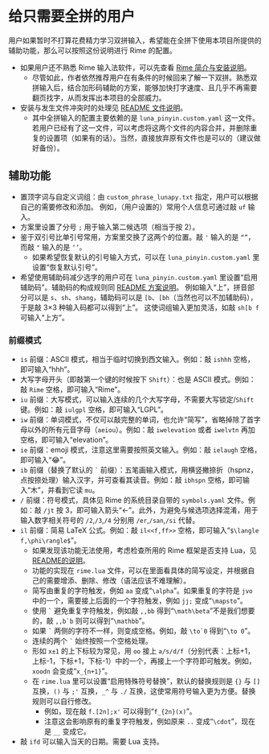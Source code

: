 # 给只需要全拼的用户
用户如果暂时不打算花费精力学习双拼输入，希望能在全拼下使用本项目所提供的辅助功能，那么可以按照这份说明进行 Rime 的配置。
* 如果用户还不熟悉 Rime 输入法软件，可以先查看 [Rime 简介与安装说明](intro.md#安装-rime-输入法并启用本项目的输入方案)。
	* 尽管如此，作者依然推荐用户在有条件的时候回来了解一下双拼。熟悉双拼输入后，结合加形码辅助的方案，能够加快打字速度、且几乎不再需要翻页找字，从而发挥出本项目的全部威力。
* 安装与发生文件冲突时的处理见 [README 文件说明](README.md#文件说明)。
	* 其中全拼输入的配置主要依赖的是 `luna_pinyin.custom.yaml` 这一文件。若用户已经有了这一文件，可以考虑将这两个文件的内容合并，并删除重复的设置项（如果有的话）。当然，直接放弃原有文件也是可以的（建议做好备份）。

## 辅助功能
* 置顶字词与自定义词组：由 `custom_phrase_lunapy.txt` 指定，用户可以根据自己的需要修改和添加。
例如，（用户设置的）常用个人信息可通过敲 `uf` 输入。
* 方案里设置了分号 `;` 用于输入第二候选项（相当于按 2）。
* 鉴于双引号比单引号常用，方案里交换了这两个的位置。敲 `'` 输入的是 `“”`，而敲 `"` 输入的是 `‘’`。
	* 如果希望恢复默认的引号输入方式，可以在 `luna_pinyin.custom.yaml` 里设置“恢复默认引号”。
* 希望使用辅助码减少选字的用户可在 `luna_pinyin.custom.yaml` 里设置“启用辅助码”。辅助码的构成规则同 [README 方案说明](README.md#方案说明)。
例如输入“上”，拼音部分可以是 `s`、`sh`、`shang`，辅助码可以是 `[b`、`[bh`（当然也可以不加辅助码），于是敲 3×3 种输入码都可以得到“上”。
这使词组输入更加灵活，如敲 `sh[b f` 可输入“上方”。

### 前缀模式
* `is` 前缀：ASCII 模式，相当于临时切换到西文输入。例如：敲 `ishhh` 空格，即可输入“hhh”。
* 大写字母开头（即敲第一个键的时候按下 `Shift`）：也是 ASCII 模式。例如：敲 `Rime` 空格，即可输入“Rime”。
* `iu` 前缀：大写模式，可以输入连续的几个大写字母，不需要大写锁定/`Shift` 键。例如：敲 `iulgpl` 空格，即可输入“LGPL”。
* `iw` 前缀：单词模式，不仅可以敲完整的单词，也允许“简写”，省略掉除了首字母以外的所有元音字母（`aeiou`）。例如：敲 `iwelevation` 或者 `iwelvtn` 再加空格，即可输入“elevation”。
* `ie` 前缀：emoji 模式，注意这里需要按照英文输入。例如：敲 `ielaugh` 空格，即可输入“😂”。
* `ib` 前缀（替换了默认的 `` ` `` 前缀）：五笔画输入模式，用横竖撇捺折（hspnz，点按捺处理）输入汉字，并可查看其读音。例如：敲 `ibhspn` 空格，即可输入“木”，并看到它读 `mu`。
* `/` 前缀：符号模式，具体见 Rime 的系统目录自带的 `symbols.yaml` 文件。例如：敲 `/jt` 按 3，即可输入箭头“←”。此外，为避免与候选项选择混淆，用于输入数字相关符号的 `/2`,`/3`,`/4` 分别用 `/er`,`/san`,`/si` 代替。
* `il` 前缀：简易 LaTeX 公式。例如：敲 `il<<f,ff>>` 空格，即可输入“`$\langle f,\phi\rangle$`”。
	* 如果发现该功能无法使用，考虑检查所用的 Rime 框架是否支持 Lua，见 [README的说明](README.md#关于-lua-支持)。
	* 功能的实现在 `rime.lua` 文件，可以在里面看具体的简写设定，并根据自己的需要增添、删除、修改（语法应该不难理解）。
	* 简写由重复的字符触发，例如 `aa` 变成“`\alpha`”。如果重复的字符是 `jvo` 中的一个，需要接上后面的一个字符触发，例如 `jj;` 变成“`\mapsto`”。
	* 使用 `` ` `` 避免重复字符触发，例如敲 `,,bb` 得到“`\math\beta`”不是我们想要的，敲 ``,,b`b`` 则可以得到“`\mathbb`”。
	* 如果 `` ` `` 两侧的字符不一样，则变成空格。例如，敲 ``\to`0`` 得到“`\to 0`”。
	* 连续的两个 `` ` `` 始终按照一个空格处理。
	* 形如 `x±1` 的上下标较为常见，用 `oo` 接上 `a/s/d/f`（分别代表：上标+1，上标-1，下标+1，下标-1）中的一个，再接上一个字符即可触发。例如，`xoodn` 会变成“`x_{n+1}`”。
	* 在 `rime.lua` 里可以设置“启用特殊符号替换”，默认的替换规则是 `{}` 与 `[]` 互换，`()` 与 `;'` 互换，`_^` 与 `./` 互换，这使常用符号输入更为方便。替换规则可以自行修改。
		* 例如，现在敲 `f.[2n];x'` 可以得到“`f_{2n}(x)`”。
		* 注意这会影响原有的重复字符触发，例如原来 `..` 变成“`\cdot`”，现在是 `__` 变成它。
* 敲 `ifd` 可以输入当天的日期。需要 Lua 支持。

